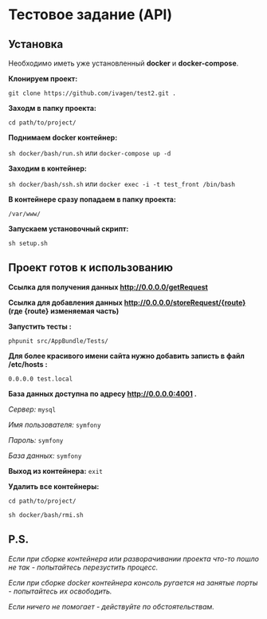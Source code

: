 # Тестовое задание (API) #

## Установка ##

Необходимо иметь уже установленный **docker** и **docker-compose**.

**Клонируем проект:**

``git clone https://github.com/ivagen/test2.git .``

**Заходм в папку проекта:**

``cd path/to/project/``

**Поднимаем docker контейнер:**

``sh docker/bash/run.sh`` или ``docker-compose up -d``

**Заходим в контейнер:**

``sh docker/bash/ssh.sh`` или ``docker exec -i -t test_front /bin/bash``

**В контейнере сразу попадаем в папку проекта:**

``/var/www/``

**Запускаем установочный скрипт:**

``sh setup.sh``

## Проект готов к использованию

**Ссылка для получения данных http://0.0.0.0/getRequest**

**Ссылка для добавления данных http://0.0.0.0/storeRequest/{route} (где {route} изменяемая часть)**

**Запустить тесты :**

``phpunit src/AppBundle/Tests/``

**Для более красивого имени сайта нужно добавить записть в файл /etc/hosts :**

``0.0.0.0 test.local``

**База данных доступна по адресу http://0.0.0.0:4001 .**

*Сервер:* ``mysql``

*Имя пользователя:* ``symfony``

*Пароль:* ``symfony``

*База данных:* ``symfony``

**Выход из контейнера:** ``exit``

**Удалить все контейнеры:**

``cd path/to/project/``

``sh docker/bash/rmi.sh``

## P.S. ##
*Если при сборке контейнера или разворачивании проекта что-то пошло не так - попытайтесь перезустить процесс.*

*Если при сборке docker контейнера консоль ругается на занятые порты - попытайтесь их освободить.*

*Если ничего не помогает - действуйте по обстоятельствам.*